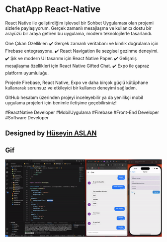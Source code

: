 
# ChatApp React-Native

React Native ile geliştirdiğim  işlevsel bir Sohbet Uygulaması olan projemi sizlerle paylaşıyorum. Gerçek zamanlı mesajlaşma ve kullanıcı dostu bir arayüzü bir araya getiren bu uygulama, modern teknolojilerle tasarlandı. 

Öne Çıkan Özellikler:
✔️ Gerçek zamanlı veritabanı ve kimlik doğrulama için Firebase entegrasyonu.
✔️ React Navigation ile sezgisel gezinme deneyimi.
✔️ Şık ve modern UI tasarımı için React Native Paper.
✔️ Gelişmiş mesajlaşma özellikleri için React Native Gifted Chat.
✔️ Expo ile çapraz platform uyumluluğu.

Projede Firebase, React Native, Expo ve daha birçok güçlü kütüphane kullanarak sorunsuz ve etkileyici bir kullanıcı deneyimi sağladım.

GitHub hesabım üzerinden projeyi inceleyebilir ya da yenilikçi mobil uygulama projeleri için benimle iletişime geçebilirsiniz! 

#ReactNative Developer #MobilUygulama #Firebase #Front-End Developer #Software Developer


##  Designed by <a href="https://www.linkedin.com/in/h%C3%BCseyin-aslan-128519203/" target="_blank">Hüseyin ASLAN</a> 


## Gif

![](./assets/gif/REC-20241203235107-ezgif.com-video-to-gif-converter.gif)
